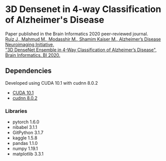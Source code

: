 # 3D Densenet in 4-way Classification of Alzheimer's Disease

Paper published in the Brain Informatics 2020 peer-reviewed journal.
<br/>
[
Ruiz J., Mahmud M., Modasshir M., Shamim Kaiser M., Alzheimer’s Disease Neuroimaging Initiative, <br/>
"3D DenseNet Ensemble in 4-Way Classification of Alzheimer’s Disease", <br/>
 Brain Informatics. BI 2020. 
](https://doi.org/10.1007/978-3-030-59277-6_8)

## Dependencies
Developed using CUDA 10.1 with cudnn 8.0.2
- [CUDA 10.1](https://developer.nvidia.com/cuda-10.1-download-archive-update2)
- [cudnn 8.0.2](https://developer.nvidia.com/rdp/cudnn-download)
### Libraries
- pytorch 1.6.0
- nibabel 3.1.1
- GitPython 3.1.7
- kaggle 1.5.8
- pandas 1.1.0
- numpy 1.19.1
- matplotlib 3.3.1
